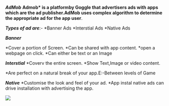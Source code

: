 ***AdMob***
__Admob* is a platformby Goggle that advertisers ads with apps which are the ad publisher.AdMob uses complex algorithm to determine the appropriate ad for the app user__.

*****Types of ad are*****:-
*Banner Ads
*Interstial Ads
*Native Ads
    
 ***Banner***

*Cover a portion of Screen.
 *Can be shared with app content.
*open a webpage on click.
 *Can either be text or an Image
 
 ***Interstial***
 *Coverv the entire screen.
 *Show Text,Image or video content.
 
*Are perfect on a natural break of your app.E:-Between levels of Game
 
 ***Native***
 *Customise the look and feel of your ad.
*App instal native ads can drive installation with advertising the app. 

<img src="https://www.google.co.in/imgres?imgurl=http%3A%2F%2Fwww.mobyaffiliates.com%2Fwp-content%2Fuploads%2F2017%2F10%2F2016-11-04-13_38_46-Greenshot.jpg&imgrefurl=http%3A%2F%2Fwww.mobyaffiliates.com%2Fmobile-advertising-networks%2Fadmob%2F&docid=GwaVq5SluOyj5M&tbnid=UZhVthKDK8w8YM%3A&vet=10ahUKEwjW9aGAj8faAhVMro8KHQ05BxIQMwhuKCYwJg..i&w=850&h=398&bih=662&biw=1366&q=AdMob%20pic&ved=0ahUKEwjW9aGAj8faAhVMro8KHQ05BxIQMwhuKCYwJg&iact=mrc&uact=8.png">
